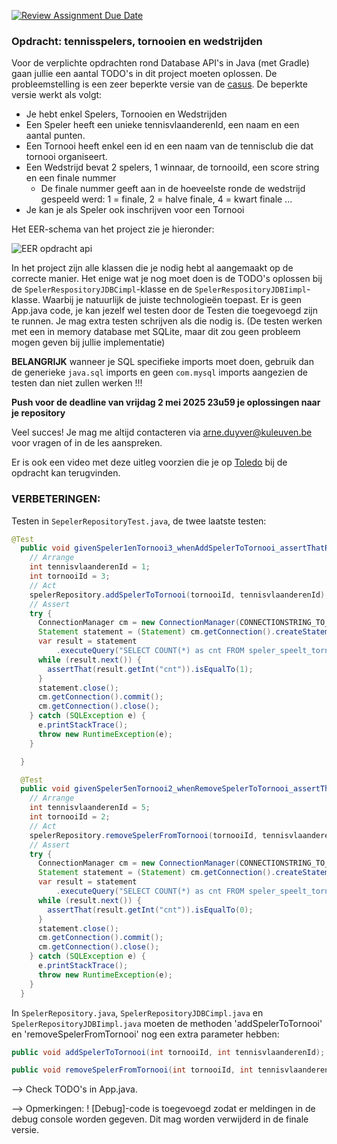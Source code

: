 [![Review Assignment Due Date](https://classroom.github.com/assets/deadline-readme-button-22041afd0340ce965d47ae6ef1cefeee28c7c493a6346c4f15d667ab976d596c.svg)](https://classroom.github.com/a/3hq1u2IC)
### Opdracht: tennisspelers, tornooien en wedstrijden

Voor de verplichte opdrachten rond Database API's in Java (met Gradle) gaan jullie een aantal TODO's in dit project moeten oplossen. De probleemstelling is een zeer beperkte versie van de [casus](/apis/_index.md). De beperkte versie werkt als volgt:
- Je hebt enkel Spelers, Tornooien en Wedstrijden
- Een Speler heeft een unieke tennisvlaanderenId, een naam en een aantal punten.
- Een Tornooi heeft enkel een id en een naam van de tennisclub die dat tornooi organiseert.
- Een Wedstrijd bevat 2 spelers, 1 winnaar, de tornooiId, een score string en een finale nummer
  - De finale nummer geeft aan in de hoeveelste ronde de wedstrijd gespeeld werd: 1 = finale, 2 = halve finale, 4 = kwart finale ...
- Je kan je als Speler ook inschrijven voor een Tornooi

Het EER-schema van het project zie je hieronder:

![EER opdracht api](/img/eer_opdracht_api.png)

In het project zijn alle klassen die je nodig hebt al aangemaakt op de correcte manier. Het enige wat je nog moet doen is de TODO's oplossen bij de `SpelerRespositoryJDBCimpl`-klasse en de `SpelerRespositoryJDBIimpl`-klasse. Waarbij je natuurlijk de juiste technologieën toepast. Er is geen App.java code, je kan jezelf wel testen door de Testen die toegevoegd zijn te runnen. Je mag extra testen schrijven als die nodig is. (De testen werken met een in memory database met SQLite, maar dit zou geen probleem mogen geven bij jullie implementatie)

**BELANGRIJK** wanneer je SQL specifieke imports moet doen, gebruik dan de generieke `java.sql` imports en geen `com.mysql` imports aangezien de testen dan niet zullen werken !!!

**Push voor de deadline van vrijdag 2 mei 2025 23u59 je oplossingen naar je repository**

Veel succes! Je mag me altijd contacteren via [arne.duyver@kuleuven.be](mailto::arne.duyver@kuleuven.be) voor vragen of in de les aanspreken.

Er is ook een video met deze uitleg voorzien die je op [Toledo](https://toledo.kuleuven.be) bij de opdracht kan terugvinden.

### VERBETERINGEN:

Testen in `SepelerRepositoryTest.java`, de twee laatste testen:
```java
@Test
  public void givenSpeler1enTornooi3_whenAddSpelerToTornooi_assertThatRowInSpeler_speelt_tornooi() {
    // Arrange
    int tennisvlaanderenId = 1;
    int tornooiId = 3;
    // Act
    spelerRepository.addSpelerToTornooi(tornooiId, tennisvlaanderenId);
    // Assert
    try {
      ConnectionManager cm = new ConnectionManager(CONNECTIONSTRING_TO_TEST_DB, USER_OF_TEST_DB, PWD_OF_TEST_DB);
      Statement statement = (Statement) cm.getConnection().createStatement();
      var result = statement
          .executeQuery("SELECT COUNT(*) as cnt FROM speler_speelt_tornooi WHERE speler = 1 and tornooi = 3;");
      while (result.next()) {
        assertThat(result.getInt("cnt")).isEqualTo(1);
      }
      statement.close();
      cm.getConnection().commit();
      cm.getConnection().close();
    } catch (SQLException e) {
      e.printStackTrace();
      throw new RuntimeException(e);
    }

  }

  @Test
  public void givenSpeler5enTornooi2_whenRemoveSpelerToTornooi_assertThatNoRowInSpeler_speelt_tornooi() {
    // Arrange
    int tennisvlaanderenId = 5;
    int tornooiId = 2;
    // Act
    spelerRepository.removeSpelerFromTornooi(tornooiId, tennisvlaanderenId);
    // Assert
    try {
      ConnectionManager cm = new ConnectionManager(CONNECTIONSTRING_TO_TEST_DB, USER_OF_TEST_DB, PWD_OF_TEST_DB);
      Statement statement = (Statement) cm.getConnection().createStatement();
      var result = statement
          .executeQuery("SELECT COUNT(*) as cnt FROM speler_speelt_tornooi WHERE speler = 1 and tornooi = 3;");
      while (result.next()) {
        assertThat(result.getInt("cnt")).isEqualTo(0);
      }
      statement.close();
      cm.getConnection().commit();
      cm.getConnection().close();
    } catch (SQLException e) {
      e.printStackTrace();
      throw new RuntimeException(e);
    }
  }
```

In `SpelerRepository.java`, `SpelerRepositoryJDBCimpl.java` en `SpelerRepositoryJDBIimpl.java` moeten de methoden 'addSpelerToTornooi' en 'removeSpelerFromTornooi' nog een extra parameter hebben:
```java
public void addSpelerToTornooi(int tornooiId, int tennisvlaanderenId);

public void removeSpelerFromTornooi(int tornooiId, int tennisvlaanderenId);
```

--> Check TODO's in App.java.

--> Opmerkingen:
  ! [Debug]-code is toegevoegd zodat er meldingen in de debug console worden gegeven.
    Dit mag worden verwijderd in de finale versie.